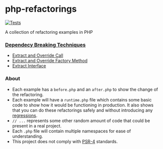 # php-refactorings
[![Tests](https://github.com/cborgas/php-refactorings/actions/workflows/build.yml/badge.svg)](https://github.com/cborgas/php-refactorings/actions/workflows/build.yml)

A collection of refactoring examples in PHP

### [Dependecy Breaking Techniques](DependencyBreakingTechniques)

- [Extract and Override Call](DependencyBreakingTechniques/ExtractAndOverrideCall)
- [Extract and Override Factory Method](DependencyBreakingTechniques/ExtractAndOverrideFactoryMethod)
- [Extract Interface](DependencyBreakingTechniques/ExtractInterface)

### About

- Each example has a `before.php` and an `after.php` to show the change of the refactoring.
- Each example will have a `runtime.php` file which contains some basic code to show how it would
be functioning in production. It also shows that you can do these refactorings safely and without introducing any
[regressions](https://en.wikipedia.org/wiki/Software_regression).
- `// ...` represents some other random amount of code that could be present in a real project.
- Each `.php` file will contain multiple namespaces for ease of understanding. 
- This project does not comply with [PSR-4](https://www.php-fig.org/psr/psr-4/) standards.
